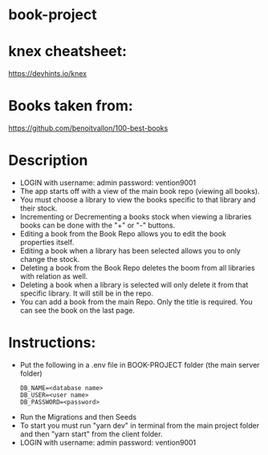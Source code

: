 # book-project

# knex cheatsheet:

https://devhints.io/knex

# Books taken from:

https://github.com/benoitvallon/100-best-books

# Description

- LOGIN with
  username: admin
  password: vention9001
- The app starts off with a view of the main book repo (viewing all books).
- You must choose a library to view the books specific to that library and their stock.
- Incrementing or Decrementing a books stock when viewing a libraries books can be done with the "+" or "-" buttons.
- Editing a book from the Book Repo allows you to edit the book properties itself.
- Editing a book when a library has been selected allows you to only change the stock.
- Deleting a book from the Book Repo deletes the boom from all libraries with relation as well.
- Deleting a book when a library is selected will only delete it from that specific library. It will still be in the repo.
- You can add a book from the main Repo. Only the title is required. You can see the book on the last page.

# Instructions:

- Put the following in a .env file in BOOK-PROJECT folder (the main server folder)
  ```
  DB_NAME=<database name>
  DB_USER=<user name>
  DB_PASSWORD=<password>
  ```
- Run the Migrations and then Seeds
- To start you must run "yarn dev" in terminal from the main project folder and then "yarn start" from the client folder.
- LOGIN with
  username: admin
  password: vention9001
